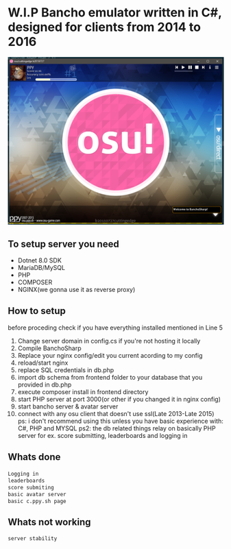 # W.I.P Bancho emulator written in C#, designed for clients from 2014 to 2016
![alt text](screenshot.png)

## To setup server you need
- Dotnet 8.0 SDK
- MariaDB/MySQL
- PHP
- COMPOSER
- NGINX(we gonna use it as reverse proxy)
## How to setup
before proceding check if you have everything installed mentioned in Line 5
1. Change server domain in config.cs if you're not hosting it locally
2. Compile BanchoSharp
3. Replace your nginx config/edit you current acording to my config
4. reload/start nginx
5. replace SQL credentials in db.php
6. import db schema from frontend folder to your database that you provided in db.php
7. execute composer install in frontend directory
8. start PHP server at port 3000(or other if you changed it in nginx config)
9. start bancho server & avatar server
10. connect with any osu client that doesn't use ssl(Late 2013-Late 2015)
ps: i don't recommend using this unless you have basic experience with: C#, PHP and MYSQL
ps2: the db related things relay on basically PHP server for ex. score submitting, leaderboards and logging in
## Whats done
```
Logging in
leaderboards
score submiting
basic avatar server
basic c.ppy.sh page
```

## Whats not working
```
server stability
```
